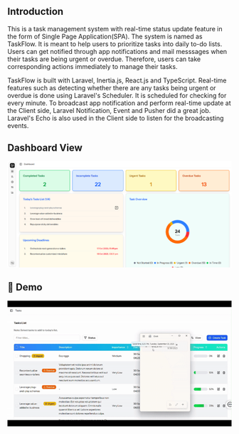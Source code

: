 ## Introduction
This is a task management system with real-time status update feature in the form of Single Page Application(SPA). The system is named as TaskFlow. It is meant to help users to prioritize tasks into daily to-do lists. Users can get notified through app notifications and mail messsages when their tasks are being urgent or overdue. Therefore, users can take corresponding actions immediately to manage their tasks.

TaskFlow is built with Laravel, Inertia.js, React.js and TypeScript. Real-time features such as detecting whether there are any tasks being urgent or overdue is done using Laravel's Scheduler. It is scheduled for checking for every minute. To broadcast app notification and perform real-time update at the Client side, Laravel Notification, Event and Pusher did a great job. Laravel's Echo is also used in the Client side to listen for the broadcasting events.

## Dashboard View
![Dashboard-View](public/dashboard.png)

## 🚀 Demo
![Real-Time Status Update](public/real-time-update-demo.gif)
